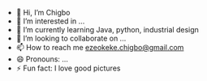 - 👋 Hi, I’m Chigbo
- 👀 I’m interested in ...
- 🌱 I’m currently learning Java, python, industrial design
- 💞️ I’m looking to collaborate on ...
- 📫 How to reach me ezeokeke.chigbo@gmail.com
- 😄 Pronouns: ...
- ⚡ Fun fact: I love good pictures

<!---
Chigbo-max/Chigbo-max is a ✨ special ✨ repository because its `README.md` (this file) appears on your GitHub profile.
You can click the Preview link to take a look at your changes.
--->
